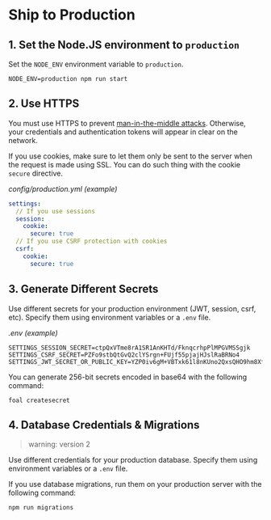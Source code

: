 # Ship to Production

## 1. Set the Node.JS environment to `production`

Set the `NODE_ENV` environment variable to `production`.

```
NODE_ENV=production npm run start
```

## 2. Use HTTPS

You must use HTTPS to prevent [man-in-the-middle attacks](https://en.wikipedia.org/wiki/Man-in-the-middle_attack). Otherwise, your credentials and authentication tokens will appear in clear on the network.

If you use cookies, make sure to let them only be sent to the server when the request is made using SSL. You can do such thing with the cookie `secure` directive.

*config/production.yml (example)*

```yaml
settings:
  // If you use sessions
  session:
    cookie:
      secure: true
  // If you use CSRF protection with cookies
  csrf:
    cookie:
      secure: true
```


## 3. Generate Different Secrets

Use different secrets for your production environment (JWT, session, csrf, etc). Specify them using environment variables or a `.env` file.

*.env (example)*
```
SETTINGS_SESSION_SECRET=ctpQxVTme8rA1SR1AnKHTd/FknqcrhpPlMPGVMSSgjk
SETTINGS_CSRF_SECRET=PZFo9stbQtGvQ2clYSrgn+FUjf55pjajHJslRaBRNo4
SETTINGS_JWT_SECRET_OR_PUBLIC_KEY=YZP0iv6gM+VBTxk61l8nKUno2QxsQHO9hm8XfeedZUw
```

You can generate 256-bit secrets encoded in base64 with the following command:

```
foal createsecret
```

## 4. Database Credentials & Migrations

> warning: version 2

Use different credentials for your production database. Specify them using environment variables or a `.env` file.

If you use database migrations, run them on your production server with the following command:

```
npm run migrations
```
